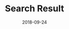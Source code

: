 ---
title: "Search Result"
date: 2018-09-24
description: "Search results"
layout: "search"
draft: false
---